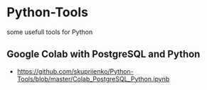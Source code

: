 # Python-Tools
some usefull tools for Python

## Google Colab with PostgreSQL and Python
- https://github.com/skupriienko/Python-Tools/blob/master/Colab_PostgreSQL_Python.ipynb
